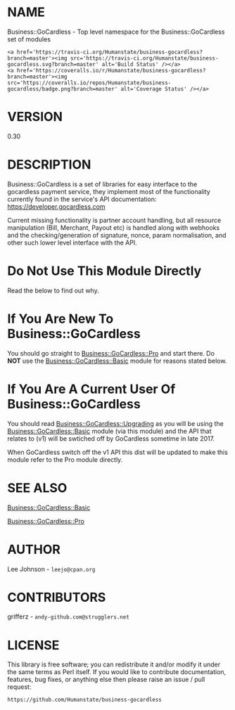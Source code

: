 # NAME

Business::GoCardless - Top level namespace for the Business::GoCardless
set of modules

<div>

    <a href='https://travis-ci.org/Humanstate/business-gocardless?branch=master'><img src='https://travis-ci.org/Humanstate/business-gocardless.svg?branch=master' alt='Build Status' /></a>
    <a href='https://coveralls.io/r/Humanstate/business-gocardless?branch=master'><img src='https://coveralls.io/repos/Humanstate/business-gocardless/badge.png?branch=master' alt='Coverage Status' /></a>
</div>

# VERSION

0.30

# DESCRIPTION

Business::GoCardless is a set of libraries for easy interface to the gocardless
payment service, they implement most of the functionality currently found
in the service's API documentation: https://developer.gocardless.com

Current missing functionality is partner account handling, but all resource
manipulation (Bill, Merchant, Payout etc) is handled along with webhooks and
the checking/generation of signature, nonce, param normalisation, and other
such lower level interface with the API.

# Do Not Use This Module Directly

Read the below to find out why.

# If You Are New To Business::GoCardless

You should go straight to [Business::GoCardless::Pro](https://metacpan.org/pod/Business::GoCardless::Pro) and start there. Do
**NOT** use the [Business::GoCardless::Basic](https://metacpan.org/pod/Business::GoCardless::Basic) module for reasons stated below.

# If You Are A Current User Of Business::GoCardless

You should read [Business::GoCardless::Upgrading](https://metacpan.org/pod/Business::GoCardless::Upgrading) as you will be using the
[Business::GoCardless::Basic](https://metacpan.org/pod/Business::GoCardless::Basic) module (via this module) and the API that
relates to (v1) will be swtiched off by GoCardless sometime in late 2017.

When GoCardless switch off the v1 API this dist will be updated to make this
module refer to the Pro module directly.

# SEE ALSO

[Business::GoCardless::Basic](https://metacpan.org/pod/Business::GoCardless::Basic)

[Business::GoCardless::Pro](https://metacpan.org/pod/Business::GoCardless::Pro)

# AUTHOR

Lee Johnson - `leejo@cpan.org`

# CONTRIBUTORS

grifferz - `andy-github.com@strugglers.net`

# LICENSE

This library is free software; you can redistribute it and/or modify it under
the same terms as Perl itself. If you would like to contribute documentation,
features, bug fixes, or anything else then please raise an issue / pull request:

    https://github.com/Humanstate/business-gocardless
